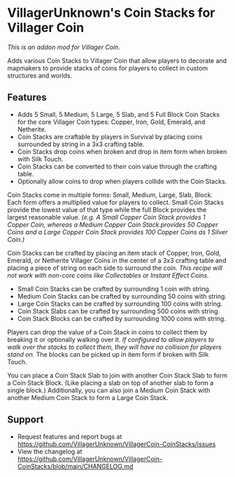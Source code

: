 # VillagerUnknown's Coin Stacks for Villager Coin

_This is an addon mod for Villager Coin._

Adds various Coin Stacks to Villager Coin that allow players to decorate and mapmakers to provide stacks of coins for players to collect in custom structures and worlds.

## Features

* Adds 5 Small, 5 Medium, 5 Large, 5 Slab, and 5 Full Block Coin Stacks for the core Villager Coin types: Copper, Iron, Gold, Emerald, and Netherite.
* Coin Stacks are craftable by players in Survival by placing coins surrounded by string in a 3x3 crafting table.
* Coin Stacks drop coins when broken and drop in item form when broken with Silk Touch.
* Coin Stacks can be converted to their coin value through the crafting table.
* Optionally allow coins to drop when players collide with the Coin Stacks.

Coin Stacks come in multiple forms: Small, Medium, Large, Slab, Block. Each form offers a multiplied value for players to collect.
Small Coin Stacks provide the lowest value of that type while the full Block provides the largest reasonable value.
_(e.g. A Small Copper Coin Stack provides 1 Copper Coin, whereas a Medium Copper Coin Stack provides 50 Copper Coins
and a Large Copper Coin Stack provides 100 Copper Coins as 1 Silver Coin.)_

Coin Stacks can be crafted by placing an item stack of Copper, Iron, Gold, Emerald, or Netherite Villager Coins in the center of 
a 3x3 crafting table and placing a piece of string on each side to surround the coin. 
_This recipe will not work with non-core coins like Collectables or Instant Effect Coins._

* Small Coin Stacks can be crafted by surrounding 1 coin with string.
* Medium Coin Stacks can be crafted by surrounding 50 coins with string.
* Large Coin Stacks can be crafted by surrounding 100 coins with string.
* Coin Stack Slabs can be crafted by surrounding 500 coins with string.
* Coin Stack Blocks can be crafted by surrounding 1000 coins with string.

Players can drop the value of a Coin Stack in coins to collect them by breaking it or optionally walking over it. 
_If configured to allow players to walk over the stacks to collect them, they will have no collision for players stand on._ 
The blocks can be picked up in item form if broken with Silk Touch.

You can place a Coin Stack Slab to join with another Coin Stack Slab to form a Coin Stack Block. (Like placing a slab on top of another slab to form a single block.) 
Additionally, you can also join a Medium Coin Stack with another Medium Coin Stack to form a Large Coin Stack.

## Support

* Request features and report bugs at https://github.com/VillagerUnknown/VillagerCoin-CoinStacks/issues
* View the changelog at https://github.com/VillagerUnknown/VillagerCoin-CoinStacks/blob/main/CHANGELOG.md